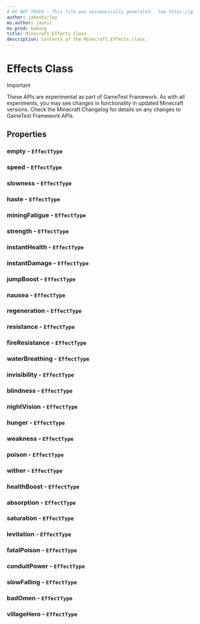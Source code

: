 ```yaml
---
# DO NOT TOUCH — This file was automatically generated.  See https://github.com/Mojang/MinecraftScriptingApiDocsGenerator to modify descriptions, examples, etc.
author: jakeshirley
ms.author: jashir
ms.prod: Gaming
title: Minecraft.Effects Class
description: Contents of the Minecraft.Effects class.
---
```

# Effects Class
>[!IMPORTANT]
>These APIs are experimental as part of GameTest Framework. As with all experiments, you may see changes in functionality in updated Minecraft versions. Check the Minecraft Changelog for details on any changes to GameTest Framework APIs.
## Properties
### **empty** - `EffectType`



### **speed** - `EffectType`



### **slowness** - `EffectType`



### **haste** - `EffectType`



### **miningFatigue** - `EffectType`



### **strength** - `EffectType`



### **instantHealth** - `EffectType`



### **instantDamage** - `EffectType`



### **jumpBoost** - `EffectType`



### **nausea** - `EffectType`



### **regeneration** - `EffectType`



### **resistance** - `EffectType`



### **fireResistance** - `EffectType`



### **waterBreathing** - `EffectType`



### **invisibility** - `EffectType`



### **blindness** - `EffectType`



### **nightVision** - `EffectType`



### **hunger** - `EffectType`



### **weakness** - `EffectType`



### **poison** - `EffectType`



### **wither** - `EffectType`



### **healthBoost** - `EffectType`



### **absorption** - `EffectType`



### **saturation** - `EffectType`



### **levitation** - `EffectType`



### **fatalPoison** - `EffectType`



### **conduitPower** - `EffectType`



### **slowFalling** - `EffectType`



### **badOmen** - `EffectType`



### **villageHero** - `EffectType`




